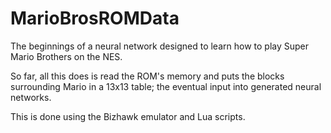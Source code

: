 # MarioBrosROMData 

The beginnings of a neural network designed to learn how to play Super Mario Brothers on the NES.

So far, all this does is read the ROM's memory and puts the blocks surrounding Mario in a 13x13 table; the eventual input into generated neural networks.

This is done using the Bizhawk emulator and Lua scripts.
